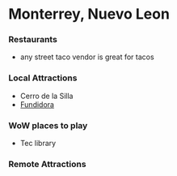 # Monterrey, Nuevo Leon

### Restaurants

- any street taco vendor is great for tacos

### Local Attractions

- Cerro de la Silla 
- [Fundidora](http://www.parquefundidora.org/)

### WoW places to play

- Tec library

### Remote Attractions
